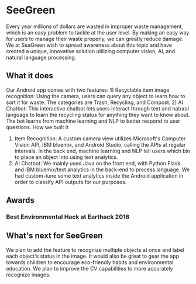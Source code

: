 # SeeGreen 

Every year millions of dollars are wasted in improper waste management, which is an easy problem to tackle at the user level. By making an easy way for users to manage their waste properly, we can greatly reduce damage. We at SeaGreen wish to spread awareness about this topic and have created a unique, innovative solution utilizing computer vision, AI, and natural language processing.

## What it does
Our Android app comes with two features: 1) Recyclable item image recognition: Using the camera, users can query any object to learn how to sort it for waste. The categories are Trash, Recycling, and Compost.
2) AI Chatbot: This interactive chatbot lets users interact through text and natural language to learn the recycling status for anything they want to know about. The bot learns from machine learning and NLP to better respond to user questions.
How we built it
1) Item Recognition: A custom camera view utilizes Microsoft's Computer Vision API, IBM bluemix, and Android Studio, calling the APIs at regular intervals. In the back end, machine learning and NLP tell users which bin to place an object into using text analytics.
2) AI Chatbot: We mainly used Java on the front end, with Python Flask and IBM bluemix/text analytics in the back-end to process language. We had custom-tune some text analytics inside the Android application in order to classify API outputs for our purposes.

## Awards
### Best Environmental Hack at Earthack 2016

## What's next for SeeGreen
We plan to add the feature to recognize multiple objects at once and label each object's status in the image. 
It would also be great to gear the app towards children to encourage eco-friendly habits and environmental education.
We plan to improve the CV capabilities to more accurately recognize images. 
